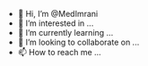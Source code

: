 - 👋 Hi, I’m @MedImrani
- 👀 I’m interested in ...
- 🌱 I’m currently learning ...
- 💞️ I’m looking to collaborate on ...
- 📫 How to reach me ...

<!---
MedImrani/MedImrani is a ✨ special ✨ repository because its `README.md` (this file) appears on your GitHub profile.
You can click the Preview link to take a look at your changes.
--->
